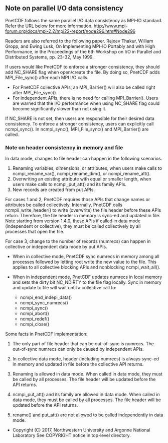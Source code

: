 ## Note on parallel I/O data consistency

PnetCDF follows the same parallel I/O data consistency as MPI-IO standard.
Refer the URL below for more information.
http://www.mpi-forum.org/docs/mpi-2.2/mpi22-report/node296.htm#Node296

Readers are also referred to the following paper.
Rajeev Thakur, William Gropp, and Ewing Lusk, On Implementing MPI-IO Portably
and with High Performance, in the Proceedings of the 6th Workshop on I/O in
Parallel and Distributed Systems, pp. 23-32, May 1999.

If users would like PnetCDF to enforce a stronger consistency, they should add
NC_SHARE flag when open/create the file. By doing so, PnetCDF adds
MPI_File_sync() after each MPI I/O calls.
  * For PnetCDF collective APIs, an MPI_Barrier() will also be called right
    after MPI_File_sync().
  * For independent APIs, there is no need for calling MPI_Barrier().
Users are warned that the I/O performance when using NC_SHARE flag could become
significantly slower than not using it.

If NC_SHARE is not set, then users are responsible for their desired data
consistency. To enforce a stronger consistency, users can explicitly call
ncmpi_sync(). In ncmpi_sync(), MPI_File_sync() and MPI_Barrier() are called.

### Note on header consistency in memory and file
In data mode, changes to file header can happen in the following scenarios.
  1. Renaming variables, dimensions, or attributes, when users make calls to
     ncmpi_rename_var(), ncmpi_rename_dim(), or ncmpi_rename_att().
  2. Overwriting an existing attribute with equal or smaller length, when users
     make calls to ncmpi_put_att() and its family APIs.
  3. New records are created from put APIs.

For cases 1 and 2, PnetCDF requires those APIs that change names or attributes
be called collectively. Internally, PnetCDF calls ncmpii_write_header() to
write (overwrite) the file header before these APIs return. Therefore, the file
header in memory is sync-ed and updated in file. Note starting from version
1.4.0, these APIs if called in data mode (independent or collective), they must
be called collectively by all processes that open the file.

For case 3, change to the number of records (numrecs) can happen in collective
or independent data mode by put APIs.
  * When in collective mode, PnetCDF sync numrecs in memory among all processes
    followed by letting root write the new value to the file. This applies to
    all collective blocking APIs and nonblocking ncmpi_wait_all().

  * When in independent mode, PnetCDF updates numrecs in local memory and sets
    the dirty bit NC_NDIRTY to the file flag locally. Sync in memory and update
    to file will wait until a collective call to:
    + ncmpi_end_indepi_data()
    + ncmpi_sync_numrecs()
    + ncmpi_sync()
    + ncmpi_abort()
    + ncmpi_redef()
    + ncmpi_close()

Some facts in PnetCDF implementation:
1. The only part of file header that can be out-of-sync is numrecs. The
   out-of-sync numrecs can only be caused by independent APIs.

2. In collective data mode, header (including numrecs) is always sync-ed in
   memory and updated in file before the collective API returns.

3. Renaming is allowed in data mode. When called in data mode, they must be
   called by all processes. The file header will be updated before the API
   returns.

4. ncmpi_put_att() and its family are allowed in data mode. When called in data
   mode, they must be called by all processes. The file header will be updated
   before the API returns.

5. rename() and put_att() are not allowed to be called independently in data
   mode.

* Copyright (C) 2017, Northwestern University and Argonne National Laboratory
  See COPYRIGHT notice in top-level directory.

